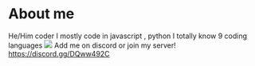 # About me
He/Him coder
I mostly code in javascript , python 
I totally know 9 coding languages
<img style="-webkit-user-select: none;margin: auto;background-color: hsl(0, 0%, 90%);transition: background-color 300ms;" src="https://discord.c99.nl/widget/theme-3/1012352477913423942.png">
Add me on discord or join my server! 
https://discord.gg/DQww492C
